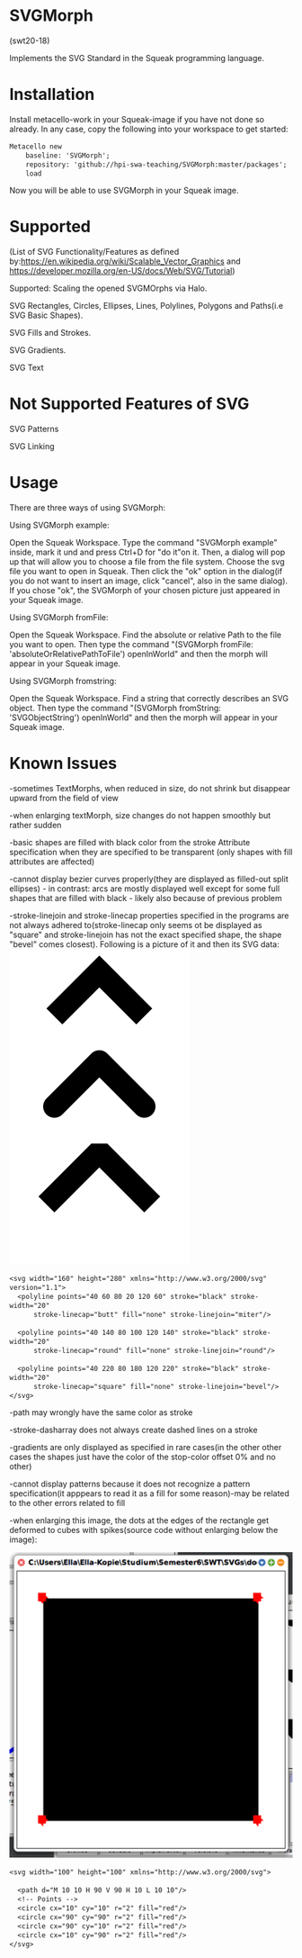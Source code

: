 # SVGMorph
(swt20-18)

Implements the SVG Standard in the Squeak programming language.

# Installation
Install metacello-work in your Squeak-image if you have not done so already. In any case,  copy the following into your workspace to get started:
```
Metacello new
	baseline: 'SVGMorph';
	repository: 'github://hpi-swa-teaching/SVGMorph:master/packages';
	load
```

 Now you will be able to use SVGMorph in your Squeak image.
 
# Supported
(List of SVG Functionality/Features as defined by:https://en.wikipedia.org/wiki/Scalable_Vector_Graphics and  https://developer.mozilla.org/en-US/docs/Web/SVG/Tutorial)

Supported:
Scaling the opened SVGMOrphs via Halo.  

SVG Rectangles, Circles, Ellipses, Lines, Polylines, Polygons and Paths(i.e SVG Basic Shapes).

SVG Fills and Strokes.

SVG Gradients.

SVG Text

# Not Supported Features of SVG

SVG Patterns

SVG Linking

# Usage
There are three ways of using SVGMorph:

Using SVGMorph example:

Open the Squeak Workspace. Type the command "SVGMorph example" inside, mark it und and press Ctrl+D for "do it"on it. Then, a dialog will pop up that will allow you to choose a file from the file system. Choose the svg file you want to open in Squeak. Then click the "ok" option in the dialog(if you do not want to insert an image, click "cancel", also in the same dialog). If you chose "ok", the SVGMorph of your chosen picture just appeared in your Squeak image.

Using SVGMorph fromFile:

Open the Squeak Workspace. Find the absolute or relative Path to the file you want to open. Then type the command "(SVGMorph fromFile: 'absoluteOrRelativePathToFile') openInWorld" and then the morph will appear in your Squeak image.

Using SVGMorph fromstring:

Open the Squeak Workspace. Find a string that correctly describes an SVG object. Then type the command "(SVGMorph fromString: 'SVGObjectString') openInWorld" and then the morph will appear in your Squeak image.
# Known Issues
-sometimes TextMorphs, when reduced in size, do not shrink but disappear upward from the field of view

-when enlarging textMorph, size changes do not happen smoothly but rather sudden

-basic shapes are filled with black color from the stroke Attribute specification when they are specified to be transparent (only shapes with fill attributes are affected)

-cannot display bezier curves properly(they are displayed as filled-out split ellipses) - in contrast: arcs are mostly displayed well except for some full shapes that are filled with black - likely also because of previous problem

-stroke-linejoin and stroke-linecap properties specified in the programs are not always adhered to(stroke-linecap only seems ot be displayed as "square" and stroke-linejoin has not the exact specified shape, the shape "bevel" comes closest). Following is a picture of it and then its SVG data:
![](docs/strokess2.svg) 
```
<svg width="160" height="280" xmlns="http://www.w3.org/2000/svg" version="1.1">
  <polyline points="40 60 80 20 120 60" stroke="black" stroke-width="20"
      stroke-linecap="butt" fill="none" stroke-linejoin="miter"/>
  
  <polyline points="40 140 80 100 120 140" stroke="black" stroke-width="20"
      stroke-linecap="round" fill="none" stroke-linejoin="round"/>
  
  <polyline points="40 220 80 180 120 220" stroke="black" stroke-width="20"
      stroke-linecap="square" fill="none" stroke-linejoin="bevel"/>
</svg>
```
-path may wrongly have the same color as stroke

-stroke-dasharray does not always create dashed lines on a stroke

-gradients are only displayed as specified in rare cases(in the other other cases the shapes just have the color of the stop-color offset 0% and no other)

-cannot display patterns because it does not recognize a pattern specification(it apppears to read it as a fill for some reason)-may be related to the other errors related to fill

-when enlarging this image, the dots at the edges of the rectangle get deformed to cubes with spikes(source code without enlarging below the image):

![](docs/issues/deformed_circles.PNG)
```
<svg width="100" height="100" xmlns="http://www.w3.org/2000/svg">
  
  <path d="M 10 10 H 90 V 90 H 10 L 10 10"/>
  <!-- Points -->
  <circle cx="10" cy="10" r="2" fill="red"/>
  <circle cx="90" cy="90" r="2" fill="red"/>
  <circle cx="90" cy="10" r="2" fill="red"/>
  <circle cx="10" cy="90" r="2" fill="red"/>
</svg> 

